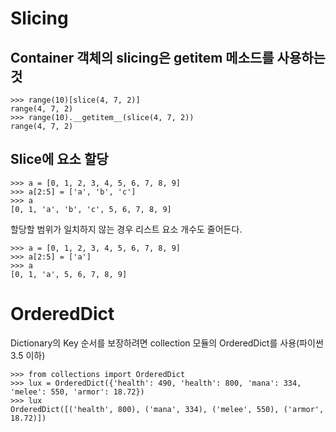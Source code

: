 ﻿# Slicing

## Container 객체의 [](대괄호) slicing은 __getitem__ 메소드를 사용하는 것

```
>>> range(10)[slice(4, 7, 2)]
range(4, 7, 2)
>>> range(10).__getitem__(slice(4, 7, 2))
range(4, 7, 2)
```

## Slice에 요소 할당

```
>>> a = [0, 1, 2, 3, 4, 5, 6, 7, 8, 9]
>>> a[2:5] = ['a', 'b', 'c']
>>> a
[0, 1, 'a', 'b', 'c', 5, 6, 7, 8, 9]
```

할당할 범위가 일치하지 않는 경우 리스트 요소 개수도 줄어든다.

```
>>> a = [0, 1, 2, 3, 4, 5, 6, 7, 8, 9]
>>> a[2:5] = ['a']
>>> a
[0, 1, 'a', 5, 6, 7, 8, 9]
```


# OrderedDict
Dictionary의 Key 순서를 보장하려면 collection 모듈의 OrderedDict를 사용(파이썬 3.5 이하)

```
>>> from collections import OrderedDict
>>> lux = OrderedDict({'health': 490, 'health': 800, 'mana': 334, 'melee': 550, 'armor': 18.72})
>>> lux
OrderedDict([('health', 800), ('mana', 334), ('melee', 550), ('armor', 18.72)])
```

